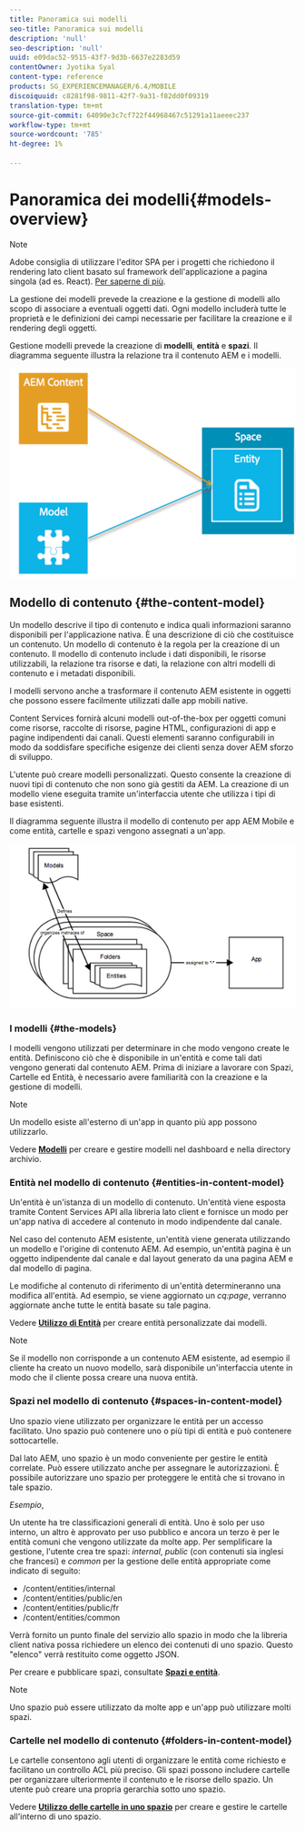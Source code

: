 ```yaml
---
title: Panoramica sui modelli
seo-title: Panoramica sui modelli
description: 'null'
seo-description: 'null'
uuid: e09dac52-9515-43f7-9d3b-6637e2283d59
contentOwner: Jyotika Syal
content-type: reference
products: SG_EXPERIENCEMANAGER/6.4/MOBILE
discoiquuid: c8281f98-9811-42f7-9a31-f82dd0f09319
translation-type: tm+mt
source-git-commit: 64090e3c7cf722f44968467c51291a11aeeec237
workflow-type: tm+mt
source-wordcount: '785'
ht-degree: 1%

---
```



# Panoramica dei modelli{#models-overview}

>[!NOTE]
>
> Adobe consiglia di utilizzare l&#39;editor SPA per i progetti che richiedono il rendering lato client basato sul framework dell&#39;applicazione a pagina singola (ad es. React). [Per saperne di più](/help/sites-developing/spa-overview.md).

La gestione dei modelli prevede la creazione e la gestione di modelli allo scopo di associare a eventuali oggetti dati. Ogni modello includerà tutte le proprietà e le definizioni dei campi necessarie per facilitare la creazione e il rendering degli oggetti.

Gestione modelli prevede la creazione di **modelli**, **entità** e **spazi**. Il diagramma seguente illustra la relazione tra il contenuto AEM e i modelli.

![chlimage_1-81](assets/chlimage_1-81.png)

## Modello di contenuto {#the-content-model}

Un modello descrive il tipo di contenuto e indica quali informazioni saranno disponibili per l&#39;applicazione nativa. È una descrizione di ciò che costituisce un contenuto. Un modello di contenuto è la regola per la creazione di un contenuto. Il modello di contenuto include i dati disponibili, le risorse utilizzabili, la relazione tra risorse e dati, la relazione con altri modelli di contenuto e i metadati disponibili.

I modelli servono anche a trasformare il contenuto AEM esistente in oggetti che possono essere facilmente utilizzati dalle app mobili native.

Content Services fornirà alcuni modelli out-of-the-box per oggetti comuni come risorse, raccolte di risorse, pagine HTML, configurazioni di app e pagine indipendenti dai canali. Questi elementi saranno configurabili in modo da soddisfare specifiche esigenze dei clienti senza dover AEM sforzo di sviluppo.

L&#39;utente può creare modelli personalizzati. Questo consente la creazione di nuovi tipi di contenuto che non sono già gestiti da AEM. La creazione di un modello viene eseguita tramite un&#39;interfaccia utente che utilizza i tipi di base esistenti.

Il diagramma seguente illustra il modello di contenuto per  app AEM Mobile e come entità, cartelle e spazi vengono assegnati a un&#39;app.

![chlimage_1-82](assets/chlimage_1-82.png)

### I modelli {#the-models}

I modelli vengono utilizzati per determinare in che modo vengono create le entità. Definiscono ciò che è disponibile in un&#39;entità e come tali dati vengono generati dal contenuto AEM. Prima di iniziare a lavorare con Spazi, Cartelle ed Entità, è necessario avere familiarità con la creazione e la gestione di modelli.

>[!NOTE]
>
>Un modello esiste all&#39;esterno di un&#39;app in quanto più app possono utilizzarlo.


Vedere **[Modelli](/help/mobile/administer-mobile-apps.md)** per creare e gestire modelli nel dashboard e nella directory archivio.

### Entità nel modello di contenuto {#entities-in-content-model}

Un&#39;entità è un&#39;istanza di un modello di contenuto. Un&#39;entità viene esposta tramite Content Services API alla libreria lato client e fornisce un modo per un&#39;app nativa di accedere al contenuto in modo indipendente dal canale.

Nel caso del contenuto AEM esistente, un&#39;entità viene generata utilizzando un modello e l&#39;origine di contenuto AEM. Ad esempio, un&#39;entità pagina è un oggetto indipendente dal canale e dal layout generato da una pagina AEM e dal modello di pagina.

Le modifiche al contenuto di riferimento di un&#39;entità determineranno una modifica all&#39;entità. Ad esempio, se viene aggiornato un *cq:page*, verranno aggiornate anche tutte le entità basate su tale pagina.

Vedere **[Utilizzo di Entità](/help/mobile/spaces-and-entities.md)** per creare entità personalizzate dai modelli.

>[!NOTE]
>
>Se il modello non corrisponde a un contenuto AEM esistente, ad esempio il cliente ha creato un nuovo modello, sarà disponibile un&#39;interfaccia utente in modo che il cliente possa creare una nuova entità.


### Spazi nel modello di contenuto {#spaces-in-content-model}

Uno spazio viene utilizzato per organizzare le entità per un accesso facilitato. Uno spazio può contenere uno o più tipi di entità e può contenere sottocartelle.

Dal lato AEM, uno spazio è un modo conveniente per gestire le entità correlate. Può essere utilizzato anche per assegnare le autorizzazioni. È possibile autorizzare uno spazio per proteggere le entità che si trovano in tale spazio.

*Esempio*,

Un utente ha tre classificazioni generali di entità. Uno è solo per uso interno, un altro è approvato per uso pubblico e ancora un terzo è per le entità comuni che vengono utilizzate da molte app. Per semplificare la gestione, l&#39;utente crea tre spazi: *internal*, *public* (con contenuti sia inglesi che francesi) e *common* per la gestione delle entità appropriate come indicato di seguito:

* /content/entities/internal
* /content/entities/public/en
* /content/entities/public/fr
* /content/entities/common

Verrà fornito un punto finale del servizio allo spazio in modo che la libreria client nativa possa richiedere un elenco dei contenuti di uno spazio. Questo &quot;elenco&quot; verrà restituito come oggetto JSON.

Per creare e pubblicare spazi, consultate **[Spazi e entità](/help/mobile/spaces-and-entities.md)**.

>[!NOTE]
>
>Uno spazio può essere utilizzato da molte app e un&#39;app può utilizzare molti spazi.

### Cartelle nel modello di contenuto {#folders-in-content-model}

Le cartelle consentono agli utenti di organizzare le entità come richiesto e facilitano un controllo ACL più preciso. Gli spazi possono includere cartelle per organizzare ulteriormente il contenuto e le risorse dello spazio. Un utente può creare una propria gerarchia sotto uno spazio.

Vedere **[Utilizzo delle cartelle in uno spazio](/help/mobile/spaces-and-entities.md)** per creare e gestire le cartelle all&#39;interno di uno spazio.
